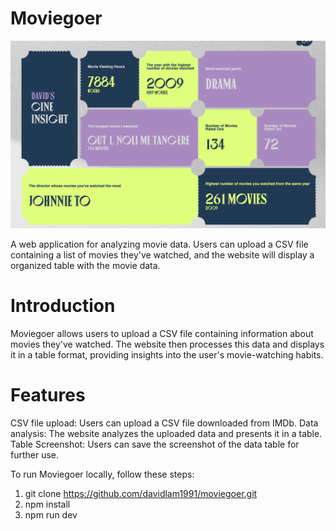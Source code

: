 # Moviegoer
![screenshot](https://github.com/davidlam1991/moviegoer/blob/main/public/screenshot.png?raw=true)

A web application for analyzing movie data. Users can upload a CSV file containing a list of movies they've watched, and the website will display a organized table with the movie data.

# Introduction
Moviegoer allows users to upload a CSV file containing information about movies they've watched. The website then processes this data and displays it in a table format, providing insights into the user's movie-watching habits.

# Features
CSV file upload: Users can upload a CSV file downloaded from IMDb.
Data analysis: The website analyzes the uploaded data and presents it in a table.
Table Screenshot: Users can save the screenshot of the data table for further use.

To run Moviegoer locally, follow these steps:
1. git clone https://github.com/davidlam1991/moviegoer.git
2. npm install
3. npm run dev